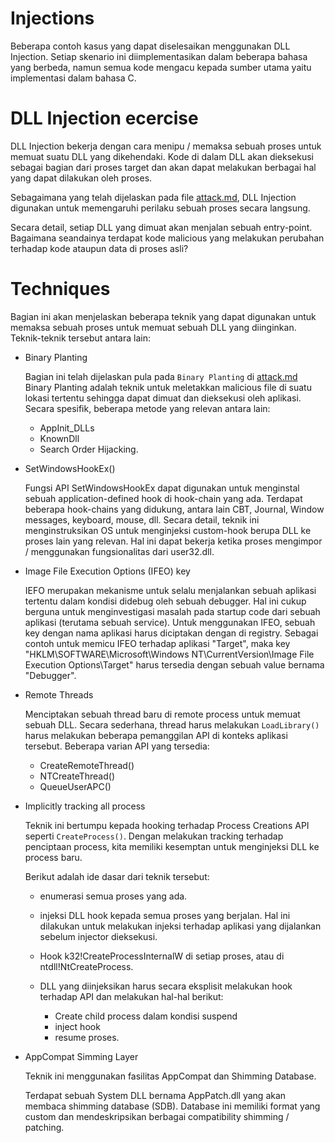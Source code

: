 # Injections

Beberapa contoh kasus yang dapat diselesaikan menggunakan DLL Injection. Setiap skenario ini diimplementasikan dalam beberapa bahasa yang berbeda, namun semua kode mengacu kepada sumber utama yaitu implementasi dalam bahasa C.

# DLL Injection ecercise

DLL Injection bekerja dengan cara menipu / memaksa sebuah proses untuk memuat suatu DLL yang dikehendaki. Kode di dalam DLL akan dieksekusi sebagai bagian dari proses target dan akan dapat melakukan berbagai hal yang dapat dilakukan oleh proses.

Sebagaimana yang telah dijelaskan pada file [attack.md](attack.md), DLL Injection digunakan untuk memengaruhi perilaku sebuah proses secara langsung.

Secara detail, setiap DLL yang dimuat akan menjalan sebuah entry-point. Bagaimana seandainya terdapat kode malicious yang melakukan perubahan terhadap kode ataupun data di proses asli?

# Techniques

Bagian ini akan menjelaskan beberapa teknik yang dapat digunakan untuk memaksa sebuah proses untuk memuat sebuah DLL yang diinginkan. Teknik-teknik tersebut antara lain:

- Binary Planting

    Bagian ini telah dijelaskan pula pada `Binary Planting` di [attack.md](../attack.md)
    Binary Planting adalah teknik untuk meletakkan malicious file di suatu lokasi tertentu sehingga dapat dimuat dan dieksekusi oleh aplikasi.
    Secara spesifik, beberapa metode yang relevan antara lain:

    * AppInit_DLLs
    * KnownDll 
    * Search Order Hijacking.

- SetWindowsHookEx()

    Fungsi API SetWindowsHookEx dapat digunakan untuk menginstal sebuah application-defined hook di hook-chain yang ada. Terdapat beberapa hook-chains yang didukung, antara lain CBT, Journal, Window messages, keyboard, mouse, dll. 
    Secara detail, teknik ini menginstruksikan OS untuk menginjeksi custom-hook berupa DLL ke proses lain yang relevan.
    Hal ini dapat bekerja ketika proses mengimpor / menggunakan fungsionalitas dari user32.dll.

- Image File Execution Options (IFEO) key

    IEFO merupakan mekanisme untuk selalu menjalankan sebuah aplikasi tertentu dalam kondisi didebug oleh sebuah debugger. Hal ini cukup berguna untuk menginvestigasi masalah pada startup code dari sebuah aplikasi (terutama sebuah service).
    Untuk menggunakan IFEO, sebuah key dengan nama aplikasi harus diciptakan dengan di registry. Sebagai contoh untuk memicu IFEO terhadap aplikasi "Target", maka key "HKLM\SOFTWARE\Microsoft\Windows NT\CurrentVersion\Image File Execution Options\Target" harus tersedia dengan sebuah value bernama "Debugger".

- Remote Threads

    Menciptakan sebuah thread baru di remote process untuk memuat sebuah DLL. Secara sederhana, thread harus melakukan `LoadLibrary()` harus melakukan beberapa pemanggilan API di konteks aplikasi tersebut.
    Beberapa varian API yang tersedia:

    * CreateRemoteThread()
    * NTCreateThread()
    * QueueUserAPC()

- Implicitly tracking all process

    Teknik ini bertumpu kepada hooking terhadap Process Creations API seperti `CreateProcess()`. Dengan melakukan tracking terhadap penciptaan process, kita memiliki kesemptan untuk menginjeksi DLL ke process baru.
    
    Berikut adalah ide dasar dari teknik tersebut:

    * enumerasi semua proses yang ada.
    * injeksi DLL hook kepada semua proses yang berjalan. Hal ini dilakukan untuk melakukan injeksi terhadap aplikasi yang dijalankan sebelum injector dieksekusi.
    * Hook k32!CreateProcessInternalW di setiap proses, atau di ntdll!NtCreateProcess.
    * DLL yang diinjeksikan harus secara eksplisit melakukan hook terhadap API dan melakukan hal-hal berikut:

        - Create child process dalam kondisi suspend
        - inject hook
        - resume proses.
            
- AppCompat Simming Layer

    Teknik ini menggunakan fasilitas AppCompat dan Shimming Database.

    Terdapat sebuah System DLL bernama AppPatch.dll yang akan membaca shimming database (SDB). Database ini memiliki format yang custom dan mendeskripsikan berbagai compatibility shimming / patching.